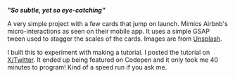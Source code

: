 **_"So subtle, yet so eye-catching"_**

A very simple project with a few cards that jump on launch. Mimics Airbnb's micro-interactions as seen on their mobile app. It uses a simple GSAP tween used to stagger the scales of the cards. Images are from [Unsplash](https://unsplash.com/).

I built this to experiment with making a tutorial. I posted the tutorial on [X/Twitter](https://x.com/GibsonSMurray/status/1811980098502787267). It ended up being featured on Codepen and it only took me 40 minutes to program! Kind of a speed run if you ask me. 
